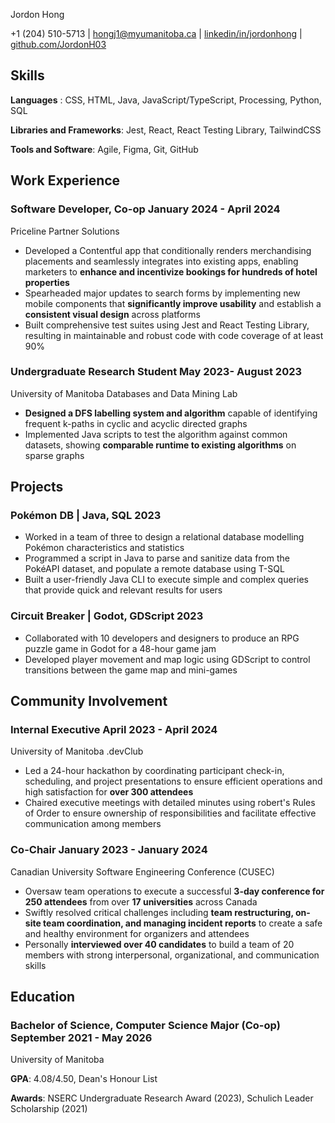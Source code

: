 <link rel="stylesheet" type="text/css" href="resume.css">
<link rel="stylesheet" href="https://fonts.googleapis.com/css?family=Nunito">

<span class="name"> Jordon Hong </span>

<span class="info">

+1 (204) 510-5713 | <a href="mailto:hongj1@myumanitoba.ca" target="_blank">hongj1@myumanitoba.ca</a> | <a href="https://linkedin.com/in/jordonhong" target="_blank">linkedin/in/jordonhong</a> | <a href="https://github.com/JordonH03" target="_blank">github.com/JordonH03</a>

</span>

## Skills
**Languages** : CSS, HTML, Java, JavaScript/TypeScript, Processing, Python, SQL

**Libraries and Frameworks**: Jest, React, React Testing Library, TailwindCSS

**Tools and Software**: Agile, Figma, Git, GitHub

## Work Experience

### Software Developer, Co-op <time> January 2024 - April 2024 </time>
<subheading> Priceline Partner Solutions </subheading>

- Developed a Contentful app that conditionally renders merchandising placements and seamlessly integrates into existing apps, enabling marketers to **enhance and incentivize bookings for hundreds of hotel properties**
- Spearheaded major updates to search forms by implementing new mobile components that **significantly improve usability** and establish a **consistent visual design** across platforms
- Built comprehensive test suites using Jest and React Testing Library, resulting in maintainable and robust code with code coverage of at least 90%

### Undergraduate Research Student <time> May 2023- August 2023 </time>
<subheading> University of Manitoba Databases and Data Mining Lab </subheading>

- **Designed a DFS labelling system and algorithm** capable of identifying frequent k-paths in cyclic and acyclic directed graphs
- Implemented Java scripts to test the algorithm against common datasets, showing **comparable runtime to existing algorithms** on sparse graphs

## Projects

### Pokémon DB | <span class="skills"> Java, SQL </span> <time> 2023 </time>

- Worked in a team of three to design a relational database modelling Pokémon characteristics and statistics
- Programmed a script in Java to parse and sanitize data from the PokéAPI dataset, and populate a remote database using T-SQL
- Built a user-friendly Java CLI to execute simple and complex queries that provide quick and relevant results for users

<!-- ### Vinyl Music | <span class="skills"> CSS, HTML, JavaScript, TailwindCSS </span> <time> 2023 </time>

- Worked in a team of 4 to design and prototype a functional music library and player in a single-page application
- Developed the navigation and page history functionality, enabling intuitive and user-friendly searching -->

### Circuit Breaker | <span class="skills"> Godot, GDScript </span>  <time> 2023 </time>

- Collaborated with 10 developers and designers to produce an RPG puzzle game in Godot for a 48-hour game jam
- Developed player movement and map logic using GDScript to control transitions between the game map and mini-games

## Community Involvement

### Internal Executive <time> April 2023 - April 2024 </time>
<subheading> University of Manitoba .devClub </subheading>

- Led a 24-hour hackathon by coordinating participant check-in, scheduling, and project presentations to ensure efficient operations and high satisfaction for **over 300 attendees**
- Chaired executive meetings with detailed minutes using robert's Rules of Order to ensure ownership of responsibilities and facilitate effective communication among members

### Co-Chair <time> January 2023 - January 2024 </time>
<subheading> Canadian University Software Engineering Conference (CUSEC) </subheading>

- Oversaw team operations to execute a successful **3-day conference for 250 attendees** from over **17 universities** across Canada
- Swiftly resolved critical challenges including **team restructuring, on-site team coordination, and managing incident reports** to create a safe and healthy environment for organizers and attendees
- Personally **interviewed over 40 candidates** to build a team of 20 members with strong interpersonal, organizational, and communication skills

## Education

### Bachelor of Science, Computer Science Major (Co-op) <time> September 2021 - May 2026 </time>
<subheading> University of Manitoba </subheading>

**GPA**: 4.08/4.50, Dean's Honour List

**Awards**: NSERC Undergraduate Research Award (2023), Schulich Leader Scholarship (2021)
